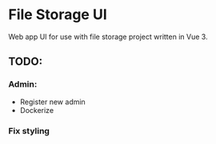 # File Storage UI

Web app UI for use with file storage project written in Vue 3.

## TODO:

### Admin:

- Register new admin
- Dockerize

### Fix styling
